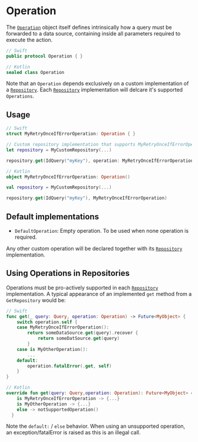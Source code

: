 # Operation

The [`Operation`](Operation.md) object itself defines intrinsically how a query must be forwarded to a data source, containing inside all parameters required to execute the action.

```swift
// Swift
public protocol Operation { }
```

```kotlin
// Kotlin
sealed class Operation
```
Note that an `Operation` depends exclusively on a custom implementation of a [`Repository`](Repository.md). Each [`Repository`](Repository.md) implementation will delcare it's supported `Operations`.

## Usage

```swift
// Swift
struct MyRetryOnceIfErrorOperation: Operation { }

// Custom repository implementation that supports MyRetryOnceIfErrorOperation
let repository = MyCustomRepository(...) 

repository.get(IdQuery("myKey"), operation: MyRetryOnceIfErrorOperation())
```

```kotlin
// Kotlin
object MyRetryOnceIfErrorOperation: Operation()

val repository = MyCustomRepository(...)

repository.get(IdQuery("myKey"), MyRetryOnceIfErrorOperation)
```

## Default implementations

- `DefaultOperation`: Empty operation. To be used when none operation is required.

Any other custom operation will be declared together with its [`Repository`](Repository.md) implementation.

## Using Operations in Repositories

Operations must be pro-actively supported in each [`Repository`](Repository.md) implementation. A typical appearance of an implemented `get` method from a `GetRepository` would be:

```swift
// Swift
func get(_ query: Query, operation: Operation) -> Future<MyObject> {
    switch operation.self {
    case MyRetryOnceIfErrorOperation():
        return someDataSource.get(query).recover {
            return someDatSource.get(query)
        }
    case is MyOtherOperation():
        ... 
    default:
        operation.fatalError(.get, self)
    }
}    
```

```kotlin
// Kotlin
override fun get(query: Query,operation: Operation): Future<MyObject> = when (operation) {
    is MyRetryOnceIfErrorOperation -> {...}
    is MyOtherOperation -> {...}
    else -> notSupportedOperation()
  }

```

Note the `default:` / `else` behavior. When using an unsupported operation, an exception/fatalError is raised as this is an illegal call.
